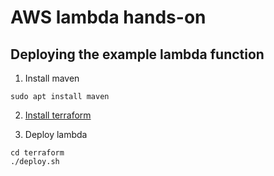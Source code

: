 # AWS lambda hands-on

## Deploying the example lambda function

1. Install maven

```
sudo apt install maven
```


2. [Install terraform](https://www.terraform.io/intro/getting-started/install.html)


3. Deploy lambda

```
cd terraform
./deploy.sh
```